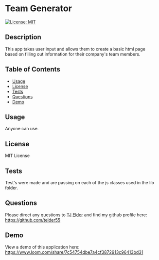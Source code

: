 # Team Generator 
[![License: MIT](https://img.shields.io/badge/License-MIT-yellow.svg)](https://opensource.org/licenses/MIT)

## Description 
This app takes user input and allows them to create a basic html page based on filling out information for their company's team members.

## Table of Contents 
* [Usage](#usage)
* [License](#license)
* [Tests](#tests)
* [Questions](#questions)
* [Demo](#demo)

## Usage 
Anyone can use.

## License 
MIT License

## Tests 
Test's were made and are passing on each of the js classes used in the lib folder.


## Questions 
Please direct any questions to [TJ Elder](mailto:telder55@gmail.com?subject=[GitHub]) and find my github profile here: https://github.com/telder55

## Demo
View a demo of this application here: https://www.loom.com/share/7c54754dbe7a4cf3872913c96413bd31

